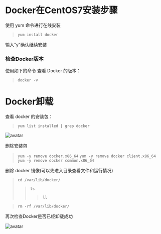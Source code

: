 # Docker在CentOS7安装步骤

使用 yum 命令进行在线安装
> `yum install docker`

输入“y”确认继续安装


### 检查Docker版本

使用如下的命令 查看 Docker 的版本：
> `docker -v`


# Docker卸载

查看 docker 的安装包：

> `yum list installed | grep docker`

![avatar](\img\1.jpg)

删除安装包

> `yum -y remove docker.x86_64`
> `yum -y remove docker client.x86_64`
> `yum -y remove docker common.x86_64`

删除 docker 镜像(可以先进入目录查看文件和运行情况)

> `cd /var/lib/docker/`
>> `ls`
>>> `ll`

> `rm -rf /var/lib/docker/`

再次检查Docker是否已经卸载成功

![avatar](\img\2.jpg)

